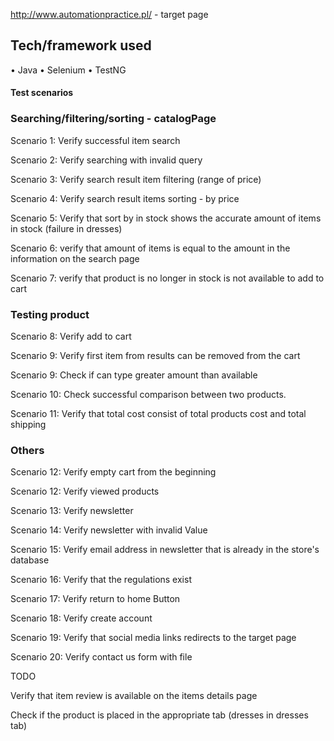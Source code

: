 http://www.automationpractice.pl/ - target page
## Tech/framework used
• Java
• Selenium
• TestNG

#### Test scenarios
### Searching/filtering/sorting - catalogPage

Scenario 1: Verify successful item search 

Scenario 2: Verify searching with invalid query

Scenario 3: Verify search result item filtering (range of price)

Scenario 4: Verify search result items sorting - by price

Scenario 5: Verify that sort by in stock shows the accurate amount of items in stock (failure in dresses)

Scenario 6: verify that amount of items is equal to the amount in the information on the search page

Scenario 7: verify that product is no longer in stock is not available to add to cart

### Testing product

Scenario 8: Verify add to cart

Scenario 9: Verify first item from results can be removed from the cart

Scenario 9: Check if can type greater amount than available

Scenario 10: Check successful comparison between two products.

Scenario 11: Verify that total cost consist of total products cost and total shipping

### Others
Scenario 12: Verify empty cart from the beginning 

Scenario 12: Verify viewed products

Scenario 13: Verify newsletter

Scenario 14: Verify newsletter with invalid Value

Scenario 15: Verify email address in newsletter that is already in the store's database

Scenario 16: Verify that the regulations exist

Scenario 17: Verify return to home Button

Scenario 18: Verify create account

Scenario 19: Verify that social media links redirects to the target page

Scenario 20: Verify contact us form with file

TODO

Verify that item review is available on the items details page

Check if the product is placed in the appropriate tab (dresses in dresses tab)